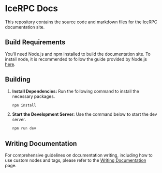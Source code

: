 # IceRPC Docs

This repository contains the source code and markdown files for the IceRPC documentation site.

## Build Requirements

You'll need Node.js and npm installed to build the documentation site. To
install node, it is recommended to follow the guide provided by Node.js
[here](https://nodejs.org/en/download/package-manager).

## Building

1. **Install Dependencies:** Run the following command to install the necessary packages.

   ```bash
   npm install
   ```

2. **Start the Development Server:** Use the command below to start the dev server.

   ```bash
   npm run dev
   ```

## Writing Documentation

For comprehensive guidelines on documentation writing, including how to use custom nodes and tags, please refer to the
[Writing Documentation](/WRITING_DOCS.md) page.
